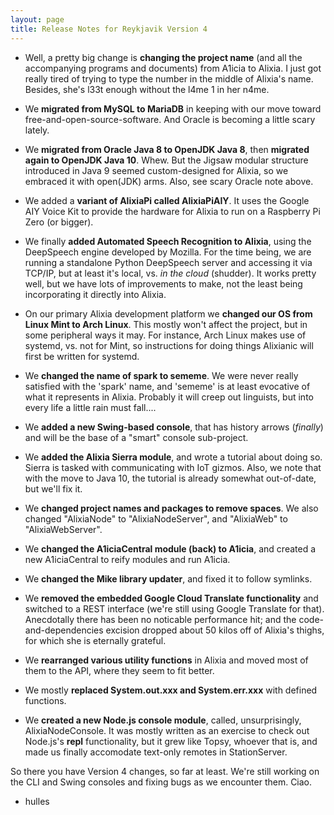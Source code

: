 ```yaml
---
layout: page
title: Release Notes for Reykjavik Version 4
---
```


* Well, a pretty big change is **changing the project name** (and all the accompanying programs and documents) from A1icia to Alixia. I just got really tired of trying to type the number in the middle of Alixia's name. Besides, she's l33t enough without the l4me 1 in her n4me.

* We **migrated from MySQL to MariaDB** in keeping with our move toward free-and-open-source-software. And Oracle is becoming a little scary lately.

* We **migrated from Oracle Java 8 to OpenJDK Java 8**, then **migrated again to OpenJDK Java 10**. Whew. But the Jigsaw modular structure introduced in Java 9 seemed custom-designed for Alixia, so we embraced it with open(JDK) arms. Also, see scary Oracle note above.

* We added a **variant of AlixiaPi called AlixiaPiAIY**. It uses the Google AIY Voice Kit to provide the hardware for Alixia to run on a Raspberry Pi Zero (or bigger).

* We finally **added Automated Speech Recognition to Alixia**, using the DeepSpeech engine developed by Mozilla. For the time being, we are running a standalone Python DeepSpeech server and accessing it via TCP/IP, but at least it's local, vs. *in the cloud* (shudder). It works pretty well, but we have lots of improvements to make, not the least being incorporating it directly into Alixia.

* On our primary Alixia development platform we **changed our OS from Linux Mint to Arch Linux**. This mostly won't affect the project, but in some peripheral ways it may. For instance, Arch Linux makes use of systemd, vs. not for Mint, so instructions for doing things Alixianic will first be written for systemd.

* We **changed the name of spark to sememe**. We were never really satisfied with the 'spark' name, and 'sememe' is at least evocative of what it represents in Alixia. Probably it will creep out linguists, but into every life a little rain must fall....

* We **added a new Swing-based console**, that has history arrows (*finally*) and will be the base of a "smart" console sub-project.

* We **added the Alixia Sierra module**, and wrote a tutorial about doing so. Sierra is tasked with communicating with IoT gizmos. Also, we note that with the move to Java 10, the tutorial is already somewhat out-of-date, but we'll fix it.

* We **changed project names and packages to remove spaces**. We also changed "AlixiaNode" to "AlixiaNodeServer", and "AlixiaWeb" to "AlixiaWebServer".

* We **changed the A1iciaCentral module (back) to A1icia**, and created a new A1iciaCentral to reify modules and run A1icia.

* We **changed the Mike library updater**, and fixed it to follow symlinks.

* We **removed the embedded Google Cloud Translate functionality** and switched to a REST interface (we're still using Google Translate for that). Anecdotally there has been no noticable performance hit; and the code-and-dependencies excision dropped about 50 kilos off of Alixia's thighs, for which she is eternally grateful.

* We **rearranged various utility functions** in Alixia and moved most of them to the API, where they seem to fit better.

* We mostly **replaced System.out.xxx and System.err.xxx** with defined functions.

* We **created a new Node.js console module**, called, unsurprisingly, AlixiaNodeConsole. It was mostly written as an exercise to check out
Node.js's **repl** functionality, but it grew like Topsy, whoever that is, and made us finally accomodate text-only remotes in StationServer.

So there you have Version 4 changes, so far at least. We're still working on the CLI and Swing consoles and fixing bugs as we encounter them. Ciao.

- hulles


